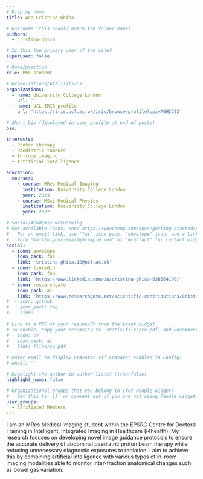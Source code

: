 ```yaml
---
# Display name
title: Ana-Cristina Ghica

# Username (this should match the folder name)
authors:
  - cristina-ghica

# Is this the primary user of the site?
superuser: false

# Role/position
role: PhD student

# Organizations/Affiliations
organizations:
  - name: University College London
    url: ''
  - name: UCL IRIS profile
    url: 'https://iris.ucl.ac.uk/iris/browse/profile?upi=AGHIC92'

# Short bio (displayed in user profile at end of posts)
bio: 

interests:
  - Proton therapy
  - Paediatric tumours
  - In-room imaging
  - Artificial intelligence

education:
  courses:
    - course: MRes Medical Imaging
      institution: University College London
      year: 2023
    - course: MSci Medical Physics
      institution: University College London
      year: 2022

# Social/Academic Networking
# For available icons, see: https://wowchemy.com/docs/getting-started/page-builder/#icons
#   For an email link, use "fas" icon pack, "envelope" icon, and a link in the
#   form "mailto:your-email@example.com" or "#contact" for contact widget.
social:
  - icon: envelope
    icon_pack: fas
    link: 'cristina.ghica.18@ucl.ac.uk'
  - icon: linkedin
    icon_pack: fab
    link: 'https://www.linkedin.com/in/cristina-ghica-93b564190/'
  - icon: researchgate
    icon_pack: ai
    link: 'https://www.researchgate.net/scientific-contributions/Cristina-Ghica-2236367111'
#  - icon: github
#    icon_pack: fab
#    link: ''
    
# Link to a PDF of your resume/CV from the About widget.
# To enable, copy your resume/CV to `static/files/cv.pdf` and uncomment the lines below.
# - icon: cv
#   icon_pack: ai
#   link: files/cv.pdf

# Enter email to display Gravatar (if Gravatar enabled in Config)
# email: ''

# Highlight the author in author lists? (true/false)
highlight_name: false

# Organizational groups that you belong to (for People widget)
#   Set this to `[]` or comment out if you are not using People widget.
user_groups:
  - Affiliated Members
---
```


I am an MRes Medical Imaging student within the EPSRC Centre for Doctoral Training in Intelligent, Integrated Imaging in Healthcare (i4health). My research focuses on developing novel image guidance protocols to ensure the accurate delivery of abdominal paediatric proton beam therapy while reducing unnecessary diagnostic exposures to radiation. I aim to achieve this by combining artificial intelligence with various types of in-room imaging modalities able to monitor inter-fraction anatomical changes such as bowel gas variation.
